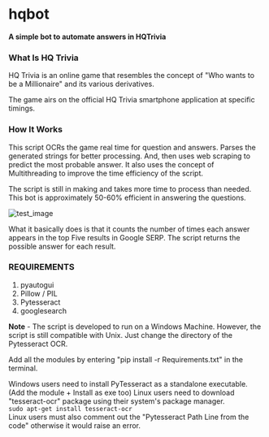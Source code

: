 # hqbot
<strong> A simple bot to automate answers in HQTrivia </strong>

<h3>What Is HQ Trivia</h3>
HQ Trivia is an online game that resembles the concept of "Who wants to be a Millionaire" and its various derivatives. 

The game airs on the official HQ Trivia smartphone application at specific timings. 

<h3>How It Works</h3>
This script OCRs the game real time for question and answers. Parses the generated strings for better processing. And, then uses web scraping to predict the most probable answer. It also uses the concept of Multithreading to improve the time efficiency of the script.

The script is still in making and takes more time to process than needed. This bot is  approximately 50-60% efficient in answering the questions.

![test_image](https://github.com/sharmadeepesh/hqbot/blob/master/Test%20Case.PNG?raw=true)

What it basically does is that it counts the number of times each answer appears in the top Five results in Google SERP. The script returns the possible answer for each result.

<h3>REQUIREMENTS</h3>
<ol>
  <li>pyautogui</li>
  <li>Pillow / PIL</li>
  <li>Pytesseract</li>                                                                                    
  <li>googlesearch</li>
</ol>

<strong>Note</strong> - The script is developed to run on a Windows Machine. However, the script is still compatible with Unix. Just change the directory of the Pytesseract OCR.

Add all the modules by entering "pip install -r Requirements.txt" in the terminal.

Windows users need to install PyTesseract as a standalone executable. <underline>(Add the module + Install as exe too)</underline>
Linux users need to download "tesseract-ocr" package using their system's package manager. </br>
<code>sudo apt-get install tesseract-ocr</code></br>
Linux users must also comment out the "Pytesseract Path Line from the code" otherwise it would raise an error.
